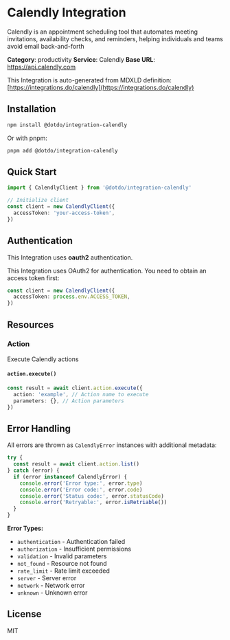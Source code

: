 # Calendly Integration

Calendly is an appointment scheduling tool that automates meeting invitations, availability checks, and reminders, helping individuals and teams avoid email back-and-forth

**Category**: productivity
**Service**: Calendly
**Base URL**: https://api.calendly.com

This Integration is auto-generated from MDXLD definition: [https://integrations.do/calendly](https://integrations.do/calendly)

## Installation

```bash
npm install @dotdo/integration-calendly
```

Or with pnpm:

```bash
pnpm add @dotdo/integration-calendly
```

## Quick Start

```typescript
import { CalendlyClient } from '@dotdo/integration-calendly'

// Initialize client
const client = new CalendlyClient({
  accessToken: 'your-access-token',
})
```

## Authentication

This Integration uses **oauth2** authentication.

This Integration uses OAuth2 for authentication. You need to obtain an access token first:

```typescript
const client = new CalendlyClient({
  accessToken: process.env.ACCESS_TOKEN,
})
```

## Resources

### Action

Execute Calendly actions

#### `action.execute()`

```typescript
const result = await client.action.execute({
  action: 'example', // Action name to execute
  parameters: {}, // Action parameters
})
```

## Error Handling

All errors are thrown as `CalendlyError` instances with additional metadata:

```typescript
try {
  const result = await client.action.list()
} catch (error) {
  if (error instanceof CalendlyError) {
    console.error('Error type:', error.type)
    console.error('Error code:', error.code)
    console.error('Status code:', error.statusCode)
    console.error('Retryable:', error.isRetriable())
  }
}
```

**Error Types:**

- `authentication` - Authentication failed
- `authorization` - Insufficient permissions
- `validation` - Invalid parameters
- `not_found` - Resource not found
- `rate_limit` - Rate limit exceeded
- `server` - Server error
- `network` - Network error
- `unknown` - Unknown error

## License

MIT
